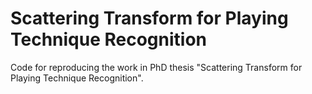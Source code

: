 # Scattering Transform for Playing Technique Recognition
Code for reproducing the work in PhD thesis "Scattering Transform for Playing Technique Recognition".
